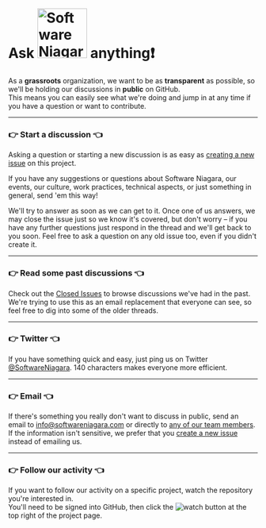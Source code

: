 # Ask <img src="https://raw.github.com/softwareniagara/softwareniagara.com/master/src/files/images/logo-inverse.png" alt="Software Niagara" width="100"> anything:exclamation:

As a **grassroots** organization, we want to be as **transparent** as possible,
so we'll be holding our discussions in **public** on GitHub.  
This means you can easily see what we're doing and jump in at any time if you have a question or want to contribute.

---

### :point_right: Start a discussion :point_left:

Asking a question or starting a new discussion is as easy as [creating a new issue](https://github.com/softwareniagara/feedback/issues/new)
on this project.

If you have any suggestions or questions about Software Niagara, our events, our culture, work practices, technical aspects,
or just something in general, send 'em this way!

We'll try to answer as soon as we can get to it. Once one of us answers, we may close the
issue just so we know it's covered, but don't worry – if you have any further
questions just respond in the thread and we'll get back to you soon. Feel free to
ask a question on any old issue too, even if you didn't create it.

---

### :point_right: Read some past discussions :point_left:

Check out the [Closed Issues](https://github.com/softwareniagara/feedback/issues?sort=created&direction=desc&state=closed&page=1)
to browse discussions we've had in the past.  
We're trying to use this as an email replacement that everyone can see, so feel free to dig
into some of the older threads.

---

### :point_right: Twitter :point_left:

If you have something quick and easy, just ping us on Twitter [@SoftwareNiagara](https://twitter.com/softwareniagara).
140 characters makes everyone more efficient.

---

### :point_right: Email :point_left:

If there's something you really don't want to discuss in public, send an email to info@softwareniagara.com
or directly to [any of our team members](http://softwareniagara.com/about#team).
If the information isn't sensitive, we prefer that you
[create a new issue](https://github.com/softwareniagara/feedback/issues/new) instead of emailing us.

---

### :point_right: Follow our activity :point_left:

If you want to follow our activity on a specific project, watch the repository you're interested in.  
You'll need to be signed into GitHub, then click the ![watch](http://i.imgur.com/GZpyVEu.png?1)
button at the top right of the project page.
